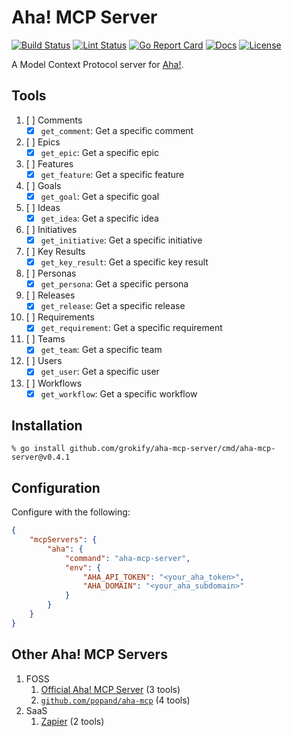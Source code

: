 # Aha! MCP Server

[![Build Status][build-status-svg]][build-status-url]
[![Lint Status][lint-status-svg]][lint-status-url]
[![Go Report Card][goreport-svg]][goreport-url]
[![Docs][docs-godoc-svg]][docs-godoc-url]
[![License][license-svg]][license-url]

A Model Context Protocol server for [Aha!](https://www.aha.io/).

## Tools

1. [ ] Comments
    - [x] `get_comment`: Get a specific comment
1. [ ] Epics
    - [x] `get_epic`: Get a specific epic
1. [ ] Features
    - [x] `get_feature`: Get a specific feature
1. [ ] Goals
    - [x] `get_goal`: Get a specific goal
1. [ ] Ideas
    - [x] `get_idea`: Get a specific idea
1. [ ] Initiatives
    - [x] `get_initiative`: Get a specific initiative
1. [ ] Key Results
    - [x] `get_key_result`: Get a specific key result
1. [ ] Personas
    - [x] `get_persona`: Get a specific persona
1. [ ] Releases
    - [x] `get_release`: Get a specific release
1. [ ] Requirements
    - [x] `get_requirement`: Get a specific requirement
1. [ ] Teams
    - [x] `get_team`: Get a specific team
1. [ ] Users
    - [x] `get_user`: Get a specific user
1. [ ] Workflows
    - [x] `get_workflow`: Get a specific workflow

## Installation

```
% go install github.com/grokify/aha-mcp-server/cmd/aha-mcp-server@v0.4.1
```

## Configuration

Configure with the following:

```json
{
	"mcpServers": {
		"aha": {
			"command": "aha-mcp-server",
			"env": {
				"AHA_API_TOKEN": "<your_aha_token>",
				"AHA_DOMAIN": "<your_aha_subdomain>"
			}
		}
	}
}
```

## Other Aha! MCP Servers

1. FOSS
    1. [Official Aha! MCP Server](https://support.aha.io/aha-develop/integrations/mcp-server/mcp-server-connection~7493691606168806509) (3 tools)
    1. [`github.com/popand/aha-mcp`](https://github.com/popand/aha-mcp) (4 tools)
1. SaaS
    1. [Zapier](https://zapier.com/mcp/aha) (2 tools)


 [build-status-svg]: https://github.com/grokify/aha-mcp-server/actions/workflows/ci.yaml/badge.svg?branch=main
 [build-status-url]: https://github.com/grokify/aha-mcp-server/actions/workflows/ci.yaml
 [lint-status-svg]: https://github.com/grokify/aha-mcp-server/actions/workflows/lint.yaml/badge.svg?branch=main
 [lint-status-url]: https://github.com/grokify/aha-mcp-server/actions/workflows/lint.yaml
 [goreport-svg]: https://goreportcard.com/badge/github.com/grokify/aha-mcp-server
 [goreport-url]: https://goreportcard.com/report/github.com/grokify/aha-mcp-server
 [docs-godoc-svg]: https://pkg.go.dev/badge/github.com/grokify/aha-mcp-server
 [docs-godoc-url]: https://pkg.go.dev/github.com/grokify/aha-mcp-server
 [license-svg]: https://img.shields.io/badge/license-MIT-blue.svg
 [license-url]: https://github.com/grokify/aha-mcp-server/blob/main/LICENSE
 [used-by-svg]: https://sourcegraph.com/github.com/grokify/aha-mcp-server/-/badge.svg
 [used-by-url]: https://sourcegraph.com/github.com/grokify/aha-mcp-server?badge
 [loc-svg]: https://tokei.rs/b1/github/grokify/aha-mcp-server
 [repo-url]: https://github.com/grokify/aha-mcp-server